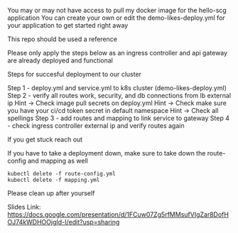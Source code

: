 You may or may not have access to pull my docker image for the hello-scg application
You can create your own or edit the demo-likes-deploy.yml for your application to get started right away

This repo should be used a reference

Please only apply the steps below as an ingress controller and api gateway are already deployed and functional

Steps for succesful deployment to our cluster

Step 1 - deploy.yml and service.yml to k8s cluster (demo-likes-deploy.yml)
Step 2 - verify all routes work, security, and db connections from lb external ip
        Hint -> Check image pull secrets on deploy.yml
        Hint -> Check make sure you have your ci/cd token secret in default namespace
        Hint -> Check all spellings
Step 3 - add routes and mapping to link service to gateway
Step 4 - check ingress controller external ip and verify routes again

If you get stuck reach out

If you have to take a deployment down, make sure to take down the route-config and mapping as well
```
kubectl delete -f route-config.yml
kubectl delete -f mapping.yml
```
Please clean up after yourself

Slides Link:
https://docs.google.com/presentation/d/1FCuw07Zg5rfMMsufVIgZar8DofHOJ74kWDHOOjgId-I/edit?usp=sharing
